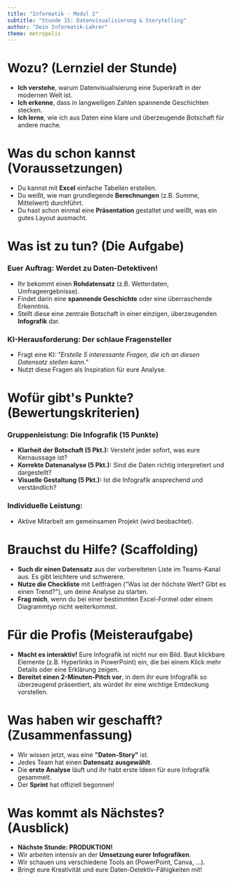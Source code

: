 ```yaml
---
title: "Informatik - Modul 2"
subtitle: "Stunde 15: Datenvisualisierung & Storytelling"
author: "Dein Informatik-Lehrer"
theme: metropolis
---
```


# Wozu? (Lernziel der Stunde)

*   **Ich verstehe**, warum Datenvisualisierung eine Superkraft in der modernen Welt ist.
*   **Ich erkenne**, dass in langweiligen Zahlen spannende Geschichten stecken.
*   **Ich lerne**, wie ich aus Daten eine klare und überzeugende Botschaft für andere mache.

# Was du schon kannst (Voraussetzungen)

*   Du kannst mit **Excel** einfache Tabellen erstellen.
*   Du weißt, wie man grundlegende **Berechnungen** (z.B. Summe, Mittelwert) durchführt.
*   Du hast schon einmal eine **Präsentation** gestaltet und weißt, was ein gutes Layout ausmacht.

# Was ist zu tun? (Die Aufgabe)

### Euer Auftrag: Werdet zu Daten-Detektiven!

*   Ihr bekommt einen **Rohdatensatz** (z.B. Wetterdaten, Umfrageergebnisse).
*   Findet darin eine **spannende Geschichte** oder eine überraschende Erkenntnis.
*   Stellt diese eine zentrale Botschaft in einer einzigen, überzeugenden **Infografik** dar.

### KI-Herausforderung: Der schlaue Fragensteller

*   Fragt eine KI: *"Erstelle 5 interessante Fragen, die ich an diesen Datensatz stellen kann."*
*   Nutzt diese Fragen als Inspiration für eure Analyse.

# Wofür gibt's Punkte? (Bewertungskriterien)

### Gruppenleistung: Die Infografik (15 Punkte)

*   **Klarheit der Botschaft (5 Pkt.):** Versteht jeder sofort, was eure Kernaussage ist?
*   **Korrekte Datenanalyse (5 Pkt.):** Sind die Daten richtig interpretiert und dargestellt?
*   **Visuelle Gestaltung (5 Pkt.):** Ist die Infografik ansprechend und verständlich?

### Individuelle Leistung:

*   Aktive Mitarbeit am gemeinsamen Projekt (wird beobachtet).

# Brauchst du Hilfe? (Scaffolding)

*   **Such dir einen Datensatz** aus der vorbereiteten Liste im Teams-Kanal aus. Es gibt leichtere und schwerere.
*   **Nutze die Checkliste** mit Leitfragen ("Was ist der höchste Wert? Gibt es einen Trend?"), um deine Analyse zu starten.
*   **Frag mich**, wenn du bei einer bestimmten Excel-Formel oder einem Diagrammtyp nicht weiterkommst.

# Für die Profis (Meisteraufgabe)

*   **Macht es interaktiv!** Eure Infografik ist nicht nur ein Bild. Baut klickbare Elemente (z.B. Hyperlinks in PowerPoint) ein, die bei einem Klick mehr Details oder eine Erklärung zeigen.
*   **Bereitet einen 2-Minuten-Pitch vor**, in dem ihr eure Infografik so überzeugend präsentiert, als würdet ihr eine wichtige Entdeckung vorstellen.

# Was haben wir geschafft? (Zusammenfassung)

*   Wir wissen jetzt, was eine **"Daten-Story"** ist.
*   Jedes Team hat einen **Datensatz ausgewählt**.
*   Die **erste Analyse** läuft und ihr habt erste Ideen für eure Infografik gesammelt.
*   Der **Sprint** hat offiziell begonnen!

# Was kommt als Nächstes? (Ausblick)

*   **Nächste Stunde: PRODUKTION!**
*   Wir arbeiten intensiv an der **Umsetzung eurer Infografiken**.
*   Wir schauen uns verschiedene Tools an (PowerPoint, Canva, ...).
*   Bringt eure Kreativität und eure Daten-Detektiv-Fähigkeiten mit!

